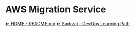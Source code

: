 # AWS Migration Service

[:fast_forward: HOME - README.md](../../../README.md)
[:fast_forward: Sadrzaj - DevOps Learning Path](../../../table-of-contents.md)
